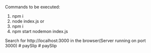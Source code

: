 Commands to be executed:
1) npm i
2) node index.js
or
1) npm i
2)  npm start nodemon index.js
   
Search for http://localhost:3000 in the browser(Server running on port 3000)
#   p a y S l i p  
 #   p a y S l i p  
 